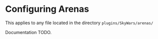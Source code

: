 Configuring Arenas
==================

This applies to any file located in the directory `plugins/SkyWars/arenas/`

Documentation TODO.

